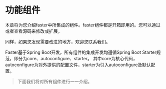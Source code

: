 # 功能组件

本章将为您介绍faster中所集成的组件。faster组件都是开箱即用的。您可以通过或者查看源码来修改或扩展。

同样，如果您发现需要改进的地方，欢迎您联系我们。

Faster基于Spring Boot开发，所有组件的集成开发均遵循Spring Boot Starter规范，即分为core、autoconfigure、starter。
其中core为核心代码，autoconfigure为对外提供的配置文件，starter为引入autoconfigure及默认配置。

> 下面我们将对所有组件进行一一介绍。